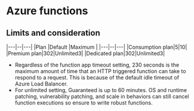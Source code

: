 # Azure functions

## Limits and consideration

|---|--|---|
|Plan |Default |Maximum |
|---|--|---|
|Consumption plan|5|10|
|Premium plan|302|Unlimited3|
|Dedicated plan|302|Unlimited3|

* Regardless of the function app timeout setting, 230 seconds is the maximum amount of time that an HTTP triggered function can take to respond to a request. This is because of the default idle timeout of Azure Load Balancer.
* For unlimited setting, Guaranteed is up to 60 minutes. OS and runtime patching, vulnerability patching, and scale in behaviors can still cancel function executions so ensure to write robust functions.
